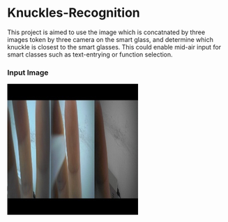 # Knuckles-Recognition
This project is aimed to use the image which is concatnated by three images token by three camera on the smart glass, and determine which knuckle is closest to the smart glasses. This could enable mid-air input for smart classes such as text-entrying or function selection.

### Input Image
![image](imgs/input.jpg)  <br>

